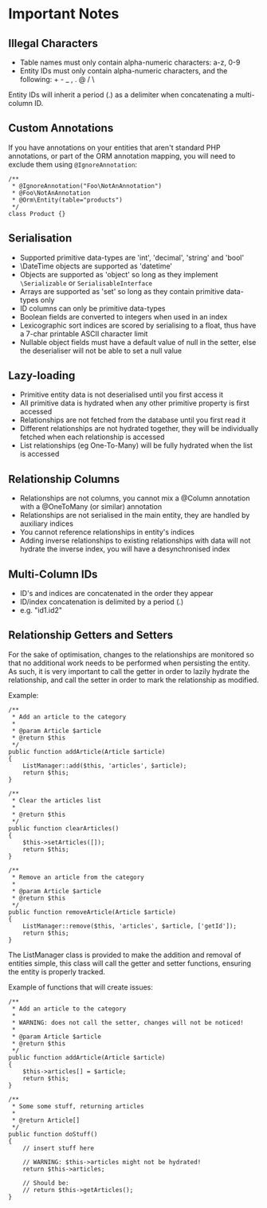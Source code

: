 Important Notes
===============

Illegal Characters
------------------
* Table names must only contain alpha-numeric characters: a-z, 0-9
* Entity IDs must only contain alpha-numeric characters, and the following: + - _ , . @ / \

Entity IDs will inherit a period (.) as a delimiter when concatenating a multi-column ID.

Custom Annotations
------------------
If you have annotations on your entities that aren't standard PHP annotations, or part of the ORM annotation mapping,
you will need to exclude them using `@IgnoreAnnotation`:

    /**
     * @IgnoreAnnotation("Foo\NotAnAnnotation")
     * @Foo\NotAnAnnotation
     * @Orm\Entity(table="products")
     */
    class Product {}

Serialisation
-------------
* Supported primitive data-types are 'int', 'decimal', 'string' and 'bool'
* \DateTime objects are supported as 'datetime'
* Objects are supported as 'object' so long as they implement `\Serializable` or `SerialisableInterface`
* Arrays are supported as 'set' so long as they contain primitive data-types only
* ID columns can only be primitive data-types
* Boolean fields are converted to integers when used in an index
* Lexicographic sort indices are scored by serialising to a float, thus have a 7-char printable ASCII character limit
* Nullable object fields must have a default value of null in the setter, else the deserialiser will not be able to set a null value

Lazy-loading
------------
* Primitive entity data is not deserialised until you first access it
* All primitive data is hydrated when any other primitive property is first accessed
* Relationships are not fetched from the database until you first read it
* Different relationships are not hydrated together, they will be individually fetched when each relationship is accessed
* List relationships (eg One-To-Many) will be fully hydrated when the list is accessed

Relationship Columns
--------------------
* Relationships are not columns, you cannot mix a @Column annotation with a @OneToMany (or similar) annotation
* Relationships are not serialised in the main entity, they are handled by auxiliary indices
* You cannot reference relationships in entity's indices 
* Adding inverse relationships to existing relationships with data will not hydrate the inverse index, you will have a desynchronised index

Multi-Column IDs
----------------
* ID's and indices are concatenated in the order they appear
* ID/index concatenation is delimited by a period (.)
* e.g. "id1.id2"

Relationship Getters and Setters
--------------------------------
For the sake of optimisation, changes to the relationships are monitored so that no additional work needs to be
performed when persisting the entity. As such, it is very important to call the getter in order to lazily hydrate the
relationship, and call the setter in order to mark the relationship as modified.

Example:

    /**
     * Add an article to the category
     *
     * @param Article $article
     * @return $this
     */
    public function addArticle(Article $article)
    {
        ListManager::add($this, 'articles', $article);
        return $this;
    }

    /**
     * Clear the articles list
     *
     * @return $this
     */
    public function clearArticles()
    {
        $this->setArticles([]);
        return $this;
    }

    /**
     * Remove an article from the category
     *
     * @param Article $article
     * @return $this
     */
    public function removeArticle(Article $article)
    {
        ListManager::remove($this, 'articles', $article, ['getId']);
        return $this;
    }
    
The ListManager class is provided to make the addition and removal of entities simple, this class will call the getter
and setter functions, ensuring the entity is properly tracked.

Example of functions that will create issues:

    /**
     * Add an article to the category
     *
     * WARNING: does not call the setter, changes will not be noticed!
     *
     * @param Article $article
     * @return $this
     */
    public function addArticle(Article $article)
    {
        $this->articles[] = $article;
        return $this;
    }
    
    /**
     * Some some stuff, returning articles
     *
     * @return Article[]
     */
    public function doStuff()
    {
        // insert stuff here
        
        // WARNING: $this->articles might not be hydrated!
        return $this->articles;
        
        // Should be:
        // return $this->getArticles();
    }
